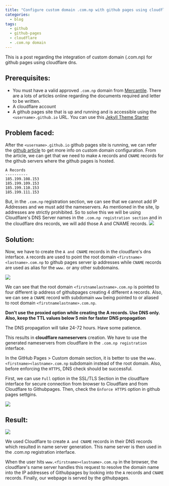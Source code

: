 ```yaml
---
title: "Configure custom domain .com.np with github pages using cloudflare dns "
categories:
  - blog
tags:
  - github
  - github-pages
  - cloudflare
  - .com.np domain
---
```


This is a post regarding the integration of custom domain (.com.np) for github pages using cloudflare dns.

## Prerequisites:

- You must have a valid approved `.com.np` domain from [Mercantile][np-registration]. There are a lots of articles online regarding the documents required and letter to be written.
- A cloudflare account
- A github pages site that is up and running and is accessible using the `<username>.github.io` URL. You can use this [Jekyll Theme Starter][theme-gen-link]

## Problem faced:

After the `<username>.github.io` github pages site is running, we can refer the [github article][githubpages-custom-domain] to get more info on custom domain configuration. From the article, we can get that we need to make `A` records and `CNAME` records for the github servers where the github pages is hosted.

```
A Records
----------
185.199.108.153
185.199.109.153
185.199.110.153
185.199.111.153
```

But, in the `.com.np` registration section, we can see that we cannot add IP Addresses and we must add the nameservers. As mentioned in the site, Ip addresses are strictly prohibited. So to solve this we will be using Cloudflare's DNS Server names in the `.com.np registration section` and in the cloudflare dns records, we will add those A and CNAME records.
![][comnp-img]

## Solution:

Now, we have to create the `A and CNAME` records in the cloudfare's dns interface. `A` records are used to point the root domain `<firstname><lastname>.com.np` to github pages server ip addresses while `CNAME` records are used as alias for the `www.` or any other subdomains.

![][dns-interface-cloudfare-img]

We can see that the root domain `<firstnamelastname>.com.np` is pointed to four different ip address of githubpages creating 4 different `A` records. Also, we can see a `CNAME` record with subdomain `www` being pointed to or aliased to root domain `<firstnamelastname>.com.np`.

**Don't use the proxied option while creating the A records. Use DNS only. Also, keep the TTL values below 5 min for faster DNS propagation**

The DNS propagation will take 24-72 hours. Have some patience.

This results in **cloudflare nameservers** creation. We have to use the generated nameservers from cloudflare in the `.com.np registration` interface.

In the GitHub Pages > Custom domain section, it is better to use the `www.<firstname><lastname>.com.np` subdomain instead of the root domain.
Also, before enforcing the `HTTPS`, DNS check should be successful.

First, we can use `Full` option in the SSL/TLS Section in the cloudflare interface for secure connection from browser to Cloudflare and from Cloudflare to Githubpages. Then, check the `Enforce HTTPS` option in github pages settgins.

![][githubpages-settings-img]

## Result:

![][secure-connection-img]

We used Cloudflare to create `A and CNAME` records in their DNS records which resulted in name server generation. This name server is then used in the .com.np registration interface.

When the user hits `www.<firstname><lastname>.com.np` in the browser, the cloudflare's name server handles this request to resolve the domain name into the IP addresses of Githubpages by looking into the `A` records and `CNAME` records. Finally, our webpage is served by the githubpages.

[np-registration]: https://register.com.np/
[theme-gen-link]: https://github.com/mmistakes/mm-github-pages-starter/generate
[githubpages-custom-domain]: https://docs.github.com/en/pages/configuring-a-custom-domain-for-your-github-pages-site/managing-a-custom-domain-for-your-github-pages-site#configuring-a-subdomain
[comnp-img]: /assets//images/npdomain-cloudflare-githubpages/np-interface.png
[dns-interface-cloudfare-img]: /assets//images/npdomain-cloudflare-githubpages/dns-interface-cloudfare.png
[githubpages-settings-img]: /assets//images/npdomain-cloudflare-githubpages/githubpages-settings-custom-domain.png
[secure-connection-img]: /assets//images/npdomain-cloudflare-githubpages/secure-connection.png
